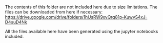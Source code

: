 The contents of this folder are not included here due to size limitations. The files can be downloaded from here if necessary: https://drive.google.com/drive/folders/1hUsRW9xvQrq81p-KuwvS4xJ-D4suD4Nk

All the files available here have been generated using the jupyter notebooks included.
